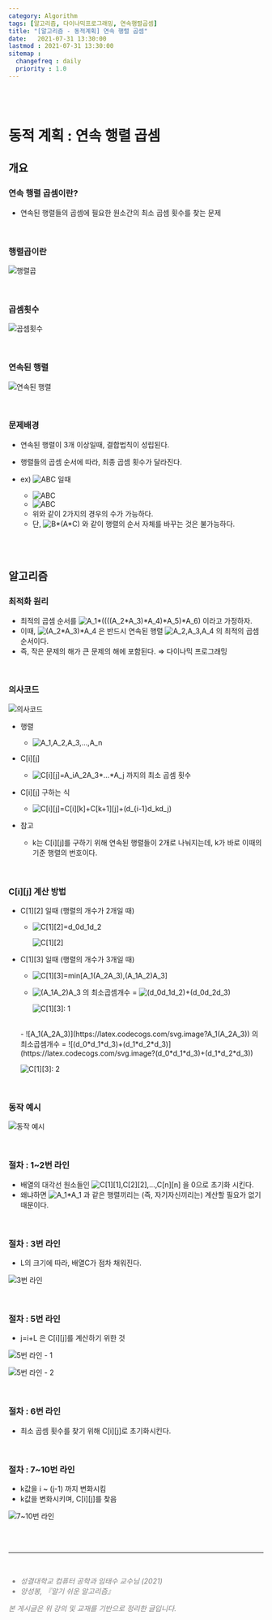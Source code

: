 ```yaml
---
category: Algorithm
tags: [알고리즘, 다이나믹프로그래밍, 연속행렬곱셈]
title: "[알고리즘 - 동적계획] 연속 행렬 곱셈"
date:   2021-07-31 13:30:00 
lastmod : 2021-07-31 13:30:00
sitemap :
  changefreq : daily
  priority : 1.0
---
```


<br/><br/>

# 동적 계획 : 연속 행렬 곱셈

## 개요

### 연속 행렬 곱셈이란?

- 연속된 행렬들의 곱셈에 필요한 원소간의 최소 곱셈 횟수를 찾는 문제

<br>

### 행렬곱이란

![행렬곱](/assets/img/2021-07-31-ALGORITHM_DP_ChainedMatrixMultiplications/Untitled%2057.png)

<br>

### 곱셈횟수

![곱셈횟수](/assets/img/2021-07-31-ALGORITHM_DP_ChainedMatrixMultiplications/Untitled%2058.png)

<br>

### 연속된 행렬

![연속된 행렬](/assets/img/2021-07-31-ALGORITHM_DP_ChainedMatrixMultiplications/Untitled%2059.png)

<br>

### 문제배경

- 연속된 행렬이 3개 이상일때, 결합법칙이 성립된다.
- 행렬들의 곱셈 순서에 따라, 최종 곱셈 횟수가 달라진다.

- ex) ![A*B*C](https://latex.codecogs.com/svg.image?A*B*C) 일때
  - ![A*B*C](https://latex.codecogs.com/svg.image?(A*B)*C)
  - ![A*B*C](https://latex.codecogs.com/svg.image?A*(B*C))
  - 위와 같이 2가지의 경우의 수가 가능하다.  
  - 단, ![B*(A*C)](https://latex.codecogs.com/svg.image?B*(A*C)) 와 같이 행렬의 순서 자체를 바꾸는 것은 불가능하다.

<br><br>

## 알고리즘

### 최적화 원리

- 최적의 곱셈 순서를 ![A_1*((((A_2*A_3)*A_4)*A_5)*A_6)](https://latex.codecogs.com/svg.image?A_1*((((A_2*A_3)*A_4)*A_5)*A_6)) 이라고 가정하자.
- 이때, ![(A_2*A_3)*A_4](https://latex.codecogs.com/svg.image?(A_2*A_3)*A_4) 은  반드시 연속된 행렬 ![A_2,A_3,A_4](https://latex.codecogs.com/svg.image?A_2,A_3,A_4) 의 최적의 곱셈 순서이다.
- 즉, 작은 문제의 해가 큰 문제의 해에 포함된다. ⇒ 다이나믹 프로그래밍

<br>

### 의사코드

![의사코드](/assets/img/2021-07-31-ALGORITHM_DP_ChainedMatrixMultiplications/Untitled%2060.png)

- 행렬
  - ![A_1,A_2,A_3,...,A_n](https://latex.codecogs.com/svg.image?A_1,A_2,A_3,...,A_n)
- C[i][j]
  - ![C[i][j]=A_i*A_2*A_3*...*A_j](https://latex.codecogs.com/svg.image?C[i][j]=A_i*A_2*A_3*...*A_j) 까지의 최소 곱셈 횟수
- C[i][j] 구하는 식
  - ![C[i][j]=C[i][k]+C[k+1][j]+(d_{i-1}*d_k*d_j)](https://latex.codecogs.com/svg.image?C[i][j]=C[i][k]+C[k+1][j]+(d_{i-1}*d_k*d_j))

- 참고
  - k는 C[i][j]를 구하기 위해 연속된 행렬들이 2개로 나눠지는데, k가 바로 이때의 기준 행렬의 번호이다.

<br>

### C[i][j] 계산 방법

- C[1][2] 일때 (행렬의 개수가 2개일 때)
  - ![C[1][2]=d_0*d_1*d_2](https://latex.codecogs.com/svg.image?C[1][2]=d_0*d_1*d_2)

    ![C[1][2]](/assets/img/2021-07-31-ALGORITHM_DP_ChainedMatrixMultiplications/Untitled%2061.png)

- C[1][3] 일때 (행렬의 개수가 3개일 때)
  - ![C[1][3]=min[A_1(A_2A_3),(A_1A_2)A_3]](https://latex.codecogs.com/svg.image?C[1][3]=min[A_1(A_2A_3),(A_1A_2)A_3])

  - ![(A_1A_2)A_3](https://latex.codecogs.com/svg.image?(A_1A_2)A_3) 의 최소곱셈개수 = ![(d_0*d_1*d_2)+(d_0*d_2*d_3)](https://latex.codecogs.com/svg.image?(d_0*d_1*d_2)+(d_0*d_2*d_3))
  
    ![C[1][3]: 1](/assets/img/2021-07-31-ALGORITHM_DP_ChainedMatrixMultiplications/Untitled%2062.png)  
  <br>
  - ![A_1(A_2A_3)](https://latex.codecogs.com/svg.image?A_1(A_2A_3)) 의 최소곱셈개수 = ![(d_0*d_1*d_3)+(d_1*d_2*d_3)](https://latex.codecogs.com/svg.image?(d_0*d_1*d_3)+(d_1*d_2*d_3))

    ![C[1][3]: 2](/assets/img/2021-07-31-ALGORITHM_DP_ChainedMatrixMultiplications/Untitled%2063.png)

<br>

### 동작 예시

![동작 예시](/assets/img/2021-07-31-ALGORITHM_DP_ChainedMatrixMultiplications/Untitled%2064.png)

<br>

### 절차 : 1~2번 라인

- 배열의 대각선 원소들인 ![C[1][1],C[2][2],...,C[n][n]](https://latex.codecogs.com/svg.image?C[1][1],C[2][2],...,C[n][n]) 을 0으로 초기화 시킨다.
- 왜냐하면 ![A_1*A_1](https://latex.codecogs.com/svg.image?A_1*A_1) 과 같은 행렬끼리는 (즉, 자기자신끼리는) 계산할 필요가 없기 때문이다.

<br>

### 절차 : 3번 라인

- L의 크기에 따라, 배열C가 점차 채워진다.

![3번 라인](/assets/img/2021-07-31-ALGORITHM_DP_ChainedMatrixMultiplications/Untitled%2065.png)

<br>

### 절차 : 5번 라인

- j=i+L 은 C[i][j]를 계산하기 위한 것

![5번 라인 - 1](/assets/img/2021-07-31-ALGORITHM_DP_ChainedMatrixMultiplications/Untitled%2066.png)

![5번 라인 - 2](/assets/img/2021-07-31-ALGORITHM_DP_ChainedMatrixMultiplications/Untitled%2067.png)

<br>

### 절차 : 6번 라인

- 최소 곱셈 횟수를 찾기 위해 C[i][j]로 초기화시킨다.

<br>

### 절차 : 7~10번 라인

- k값을 i ~ (j-1) 까지 변화시킴
- k값을 변화시키며, C[i][j]를 찾음

![7~10번 라인](/assets/img/2021-07-31-ALGORITHM_DP_ChainedMatrixMultiplications/Untitled%2068.png)

<br><br>

---

<br>
<div style="font-style: italic;color: gray;">
  <ul>
    <li>성결대학교 컴퓨터 공학과 임태수 교수님 (2021)</li>
    <li>양성봉, 『알기 쉬운 알고리즘』</li>
  </ul>
  본 게시글은 위 강의 및 교재를 기반으로 정리한 글입니다.
</div>